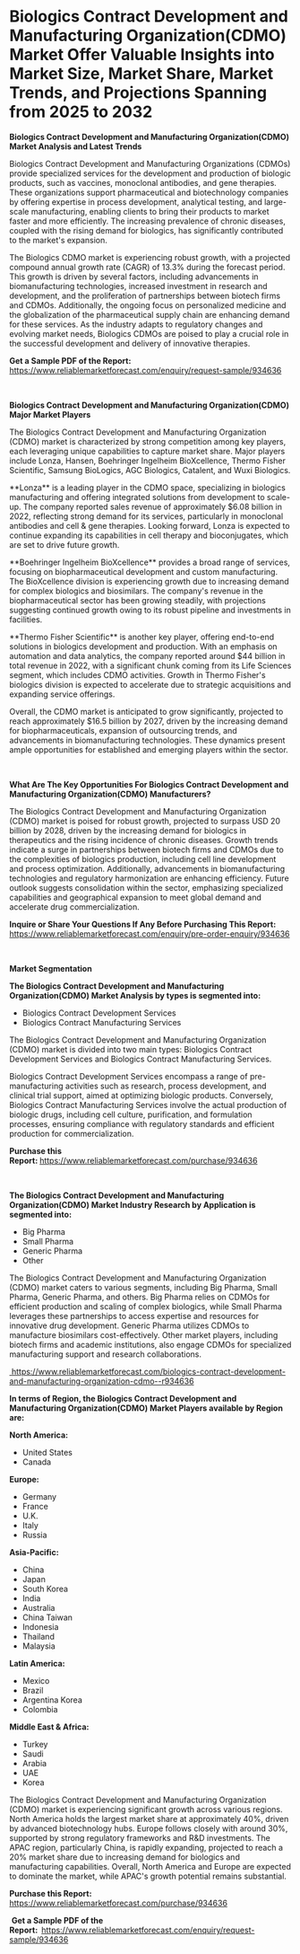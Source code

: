 <p><h1>Biologics Contract Development and Manufacturing Organization(CDMO) Market Offer Valuable Insights into Market Size, Market Share, Market Trends, and Projections Spanning from 2025 to 2032</h1></p><p><strong>Biologics Contract Development and Manufacturing Organization(CDMO) Market Analysis and Latest Trends</strong></p>
<p><p>Biologics Contract Development and Manufacturing Organizations (CDMOs) provide specialized services for the development and production of biologic products, such as vaccines, monoclonal antibodies, and gene therapies. These organizations support pharmaceutical and biotechnology companies by offering expertise in process development, analytical testing, and large-scale manufacturing, enabling clients to bring their products to market faster and more efficiently. The increasing prevalence of chronic diseases, coupled with the rising demand for biologics, has significantly contributed to the market's expansion.</p><p>The Biologics CDMO market is experiencing robust growth, with a projected compound annual growth rate (CAGR) of 13.3% during the forecast period. This growth is driven by several factors, including advancements in biomanufacturing technologies, increased investment in research and development, and the proliferation of partnerships between biotech firms and CDMOs. Additionally, the ongoing focus on personalized medicine and the globalization of the pharmaceutical supply chain are enhancing demand for these services. As the industry adapts to regulatory changes and evolving market needs, Biologics CDMOs are poised to play a crucial role in the successful development and delivery of innovative therapies.</p></p>
<p><strong>Get a Sample PDF of the Report:&nbsp;</strong> <a href="https://www.reliablemarketforecast.com/enquiry/request-sample/934636?utm_campaign=3511&utm_medium=2&utm_source=Github&utm_content=ia&utm_term=13042025&utm_id=biologics-contract-development-and-manufacturing-organizationcdmo">https://www.reliablemarketforecast.com/enquiry/request-sample/934636</a></p>
<p>&nbsp;</p>
<p><strong>Biologics Contract Development and Manufacturing Organization(CDMO) Major Market Players</strong></p>
<p><p>The Biologics Contract Development and Manufacturing Organization (CDMO) market is characterized by strong competition among key players, each leveraging unique capabilities to capture market share. Major players include Lonza, Hansen, Boehringer Ingelheim BioXcellence, Thermo Fisher Scientific, Samsung BioLogics, AGC Biologics, Catalent, and Wuxi Biologics.</p><p>**Lonza** is a leading player in the CDMO space, specializing in biologics manufacturing and offering integrated solutions from development to scale-up. The company reported sales revenue of approximately $6.08 billion in 2022, reflecting strong demand for its services, particularly in monoclonal antibodies and cell & gene therapies. Looking forward, Lonza is expected to continue expanding its capabilities in cell therapy and bioconjugates, which are set to drive future growth.</p><p>**Boehringer Ingelheim BioXcellence** provides a broad range of services, focusing on biopharmaceutical development and custom manufacturing. The BioXcellence division is experiencing growth due to increasing demand for complex biologics and biosimilars. The company's revenue in the biopharmaceutical sector has been growing steadily, with projections suggesting continued growth owing to its robust pipeline and investments in facilities.</p><p>**Thermo Fisher Scientific** is another key player, offering end-to-end solutions in biologics development and production. With an emphasis on automation and data analytics, the company reported around $44 billion in total revenue in 2022, with a significant chunk coming from its Life Sciences segment, which includes CDMO activities. Growth in Thermo Fisher's biologics division is expected to accelerate due to strategic acquisitions and expanding service offerings.</p><p>Overall, the CDMO market is anticipated to grow significantly, projected to reach approximately $16.5 billion by 2027, driven by the increasing demand for biopharmaceuticals, expansion of outsourcing trends, and advancements in biomanufacturing technologies. These dynamics present ample opportunities for established and emerging players within the sector.</p></p>
<p>&nbsp;</p>
<p><strong>What Are The Key Opportunities For Biologics Contract Development and Manufacturing Organization(CDMO) Manufacturers?</strong></p>
<p><p>The Biologics Contract Development and Manufacturing Organization (CDMO) market is poised for robust growth, projected to surpass USD 20 billion by 2028, driven by the increasing demand for biologics in therapeutics and the rising incidence of chronic diseases. Growth trends indicate a surge in partnerships between biotech firms and CDMOs due to the complexities of biologics production, including cell line development and process optimization. Additionally, advancements in biomanufacturing technologies and regulatory harmonization are enhancing efficiency. Future outlook suggests consolidation within the sector, emphasizing specialized capabilities and geographical expansion to meet global demand and accelerate drug commercialization.</p></p>
<p><strong>Inquire or Share Your Questions If Any Before Purchasing This Report:</strong> <a href="https://www.reliablemarketforecast.com/enquiry/pre-order-enquiry/934636?utm_campaign=3511&utm_medium=2&utm_source=Github&utm_content=ia&utm_term=13042025&utm_id=biologics-contract-development-and-manufacturing-organizationcdmo">https://www.reliablemarketforecast.com/enquiry/pre-order-enquiry/934636</a></p>
<p>&nbsp;</p>
<p><strong>Market Segmentation</strong></p>
<p><strong>The Biologics Contract Development and Manufacturing Organization(CDMO) Market Analysis by types is segmented into:</strong></p>
<p><ul><li>Biologics Contract Development Services</li><li>Biologics Contract Manufacturing Services</li></ul></p>
<p><p>The Biologics Contract Development and Manufacturing Organization (CDMO) market is divided into two main types: Biologics Contract Development Services and Biologics Contract Manufacturing Services. </p><p>Biologics Contract Development Services encompass a range of pre-manufacturing activities such as research, process development, and clinical trial support, aimed at optimizing biologic products. Conversely, Biologics Contract Manufacturing Services involve the actual production of biologic drugs, including cell culture, purification, and formulation processes, ensuring compliance with regulatory standards and efficient production for commercialization.</p></p>
<p><strong>Purchase this Report:&nbsp;</strong><a href="https://www.reliablemarketforecast.com/purchase/934636?utm_campaign=3511&utm_medium=2&utm_source=Github&utm_content=ia&utm_term=13042025&utm_id=biologics-contract-development-and-manufacturing-organizationcdmo">https://www.reliablemarketforecast.com/purchase/934636</a></p>
<p>&nbsp;</p>
<p><strong>The Biologics Contract Development and Manufacturing Organization(CDMO) Market Industry Research by Application is segmented into:</strong></p>
<p><ul><li>Big Pharma</li><li>Small Pharma</li><li>Generic Pharma</li><li>Other</li></ul></p>
<p><p>The Biologics Contract Development and Manufacturing Organization (CDMO) market caters to various segments, including Big Pharma, Small Pharma, Generic Pharma, and others. Big Pharma relies on CDMOs for efficient production and scaling of complex biologics, while Small Pharma leverages these partnerships to access expertise and resources for innovative drug development. Generic Pharma utilizes CDMOs to manufacture biosimilars cost-effectively. Other market players, including biotech firms and academic institutions, also engage CDMOs for specialized manufacturing support and research collaborations.</p></p>
<p><a href="https://www.reliablemarketforecast.com/biologics-contract-development-and-manufacturing-organization-cdmo--r934636?utm_campaign=3511&utm_medium=2&utm_source=Github&utm_content=ia&utm_term=13042025&utm_id=biologics-contract-development-and-manufacturing-organizationcdmo">&nbsp;https://www.reliablemarketforecast.com/biologics-contract-development-and-manufacturing-organization-cdmo--r934636</a></p>
<p><strong>In terms of Region, the Biologics Contract Development and Manufacturing Organization(CDMO) Market Players available by Region are:</strong></p>
<p>
    <p> <strong> North America: </strong>
        <ul>
            <li>United States</li>
            <li>Canada</li>
        </ul>
        </p> 
    <p> <strong> Europe: </strong>
        <ul>
            <li>Germany</li>
            <li>France</li>
            <li>U.K.</li>
            <li>Italy</li>
            <li>Russia</li>
        </ul>
        </p> 
    <p> <strong> Asia-Pacific: </strong>
        <ul>
            <li>China</li>
            <li>Japan</li>
            <li>South Korea</li>
            <li>India</li>
            <li>Australia</li>
            <li>China Taiwan</li>
            <li>Indonesia</li>
            <li>Thailand</li>
            <li>Malaysia</li>
        </ul>
        </p> 
    <p> <strong> Latin America: </strong>
        <ul>
            <li>Mexico</li>
            <li>Brazil</li>
            <li>Argentina Korea</li>
            <li>Colombia</li>
        </ul>
        </p> 
    <p> <strong> Middle East & Africa: </strong>
        <ul>
            <li>Turkey</li>
            <li>Saudi</li>
            <li>Arabia</li>
            <li>UAE</li>
            <li>Korea</li>
        </ul>
    </p>
    </p>
<p><p>The Biologics Contract Development and Manufacturing Organization (CDMO) market is experiencing significant growth across various regions. North America holds the largest market share at approximately 40%, driven by advanced biotechnology hubs. Europe follows closely with around 30%, supported by strong regulatory frameworks and R&D investments. The APAC region, particularly China, is rapidly expanding, projected to reach a 20% market share due to increasing demand for biologics and manufacturing capabilities. Overall, North America and Europe are expected to dominate the market, while APAC's growth potential remains substantial.</p></p>
<p><strong>Purchase this Report: </strong><a href="https://www.reliablemarketforecast.com/purchase/934636?utm_campaign=3511&utm_medium=2&utm_source=Github&utm_content=ia&utm_term=13042025&utm_id=biologics-contract-development-and-manufacturing-organizationcdmo">https://www.reliablemarketforecast.com/purchase/934636</a></p>
<p>&nbsp;<strong>Get a Sample PDF of the Report:&nbsp;&nbsp;</strong><a href="https://www.reliablemarketforecast.com/enquiry/request-sample/934636?utm_campaign=3511&utm_medium=2&utm_source=Github&utm_content=ia&utm_term=13042025&utm_id=biologics-contract-development-and-manufacturing-organizationcdmo">https://www.reliablemarketforecast.com/enquiry/request-sample/934636</a></p>
<p><strong></strong></p>
<p><p></p><p></p><p></p></p>